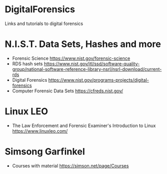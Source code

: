 # DigitalForensics
Links and tutorials to digital forensics

# N.I.S.T. Data Sets, Hashes and more
* Forensic Science              https://www.nist.gov/forensic-science
* RDS hash sets                 https://www.nist.gov/itl/ssd/software-quality-group/national-software-reference-library-nsrl/nsrl-download/current-rds
* Digital Forensics             https://www.nist.gov/programs-projects/digital-forensics
* Computer Forensic Data Sets   https://cfreds.nist.gov/

# Linux LEO
* The Law Enforcement and Forensic Examiner's Introduction to Linux https://www.linuxleo.com/

# Simsong Garfinkel
* Courses with material https://simson.net/page/Courses
